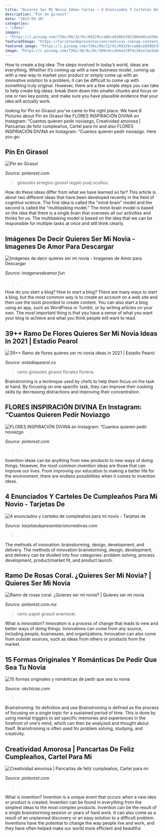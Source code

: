 ```yaml
---
title: "Quieres Ser Mi Novia Ideas Cartas ~ 4 Enunciados Y Carteles De Cumpleaños Para Mi Novio"
description: "Pin en girasol"
date: "2023-03-10"
categories:
- "ideas"
images:
- "https://i.pinimg.com/736x/09/32/9c/09329cca0bce038b5392200e9dced39e.jpg"
featuredImage: "https://tarjetasdepresentacioncreativas.com/wp-content/uploads/2019/07/como-hacer-carteles-de-cumpleaños-para-mi-novio.jpg"
featured_image: "https://i.pinimg.com/736x/09/32/9c/09329cca0bce038b5392200e9dced39e.jpg"
image: "https://i.pinimg.com/736x/30/9c/8c/309c8ccde9a219f4c28ce7ae5ddadb98.jpg"
---
```



How to create a big idea: The steps involved
In today’s world, ideas are everything. Whether it’s coming up with a new business model, coming up with a new way to market your product or simply come up with an innovative solution to a problem, it can be difficult to come up with something truly original. However, there are a few simple steps you can take to help create big ideas: break them down into smaller chunks and focus on one or two key points; and make sure you have plausible evidence that your idea will actually work.

	

		
looking for Pin en Girasol you've came to the right place. We have 8 Pictures about Pin en Girasol like FLORES INSPIRACIÓN DIVINA en Instagram: “Cuantos quieren pedir noviazgo, Creatividad amorosa | Pancartas de feliz cumpleaños, Cartel para mi and also FLORES INSPIRACIÓN DIVINA en Instagram: “Cuantos quieren pedir noviazgo. Here you go:
		
    
## Pin En Girasol

<img loading=lazy src="https://i.pinimg.com/736x/09/32/9c/09329cca0bce038b5392200e9dced39e.jpg" onerror="this.onerror=null;this.src='https://tse3.mm.bing.net/th?id=OIP.RXOMb-WXZs9UVUluDHs1SwHaJ4&amp;pid=15.1';" alt="Pin en Girasol">

_Source: pinterest.com_

>girasoles arreglos girasol regalo puaj ocultos. 

	

How do these ideas differ from what we have learned so far?
This article is about two different ideas that have been developed recently in the field of cognitive science. The first idea is called the "mind-brain" model and the second is called the "multitasking model." The mind-brain model is based on the idea that there is a single brain that oversees all our activities and thinks for us. The multitasking model is based on the idea that we can be responsible for multiple tasks at once and still think clearly.

    
## Imágenes De Decir Quieres Ser Mi Novia - Imagenes De Amor Para Descargar

<img loading=lazy src="https://imagenesdeamor.fun/wp-content/uploads/2019/05/20-10-1024x618.jpg" onerror="this.onerror=null;this.src='https://tse1.mm.bing.net/th?id=OIP.SmElZWaifKU7VjGljPq-MwHaEe&amp;pid=15.1';" alt="Imágenes de decir quieres ser mi novia - Imagenes de Amor para Descargar">

_Source: imagenesdeamor.fun_

>. 

	

How do you start a blog?
How to start a blog? There are many ways to start a blog, but the most common way is to create an account on a web site and then use the tools provided to create content. You can also start a blog using an app, such as WordPress or Tumblr, or by writing articles on your own. The most important thing is that you have a sense of what you want your blog to achieve and what you think people will want to read.

    
## 39++ Ramo De Flores Quieres Ser Mi Novia Ideas In 2021 | Estadio Pearol

<img loading=lazy src="https://i.pinimg.com/originals/ff/e3/26/ffe326d8e6bc9a9c5d7b9bcc4b1f3a61.jpg" onerror="this.onerror=null;this.src='https://tse4.mm.bing.net/th?id=OIP.aEYcElZZ1TuYC2jGVjL3nAHaJ4&amp;pid=15.1';" alt="39++ Ramo de flores quieres ser mi novia ideas in 2021 | Estadio Pearol">

_Source: estadiopearol.co_

>ramo girasoles girasol florales floreria. 

	

Brainstroming is a technique used by chefs to help them focus on the task at hand. By focusing on one specific task, they can improve their cooking skills by decreasing distractions and improving their concentration.

    
## FLORES INSPIRACIÓN DIVINA En Instagram: “Cuantos Quieren Pedir Noviazgo

<img loading=lazy src="https://i.pinimg.com/736x/23/f6/64/23f6643520202647483e8143f6fa9cd0.jpg" onerror="this.onerror=null;this.src='https://tse2.mm.bing.net/th?id=OIP.Ur7y6MFrbYYd_UmecePYuAHaJQ&amp;pid=15.1';" alt="FLORES INSPIRACIÓN DIVINA en Instagram: “Cuantos quieren pedir noviazgo">

_Source: pinterest.com_

>. 

	

Invention ideas can be anything from new products to new ways of doing things. However, the most common invention ideas are those that can improve our lives. From improving our education to making a better life for the environment, there are endless possibilities when it comes to invention ideas.

    
## 4 Enunciados Y Carteles De Cumpleaños Para Mi Novio - Tarjetas De

<img loading=lazy src="https://tarjetasdepresentacioncreativas.com/wp-content/uploads/2019/07/como-hacer-carteles-de-cumpleaños-para-mi-novio.jpg" onerror="this.onerror=null;this.src='https://tse2.mm.bing.net/th?id=OIP.x1987fvOg9VbbOLygRiGrAAAAA&amp;pid=15.1';" alt="4 enunciados y carteles de cumpleaños para mi novio - Tarjetas de">

_Source: tarjetasdepresentacioncreativas.com_

>. 

	

The methods of innovation: brainstorming, design, development, and delivery.
The methods of innovation brainstorming, design, development, and delivery can be divided into four categories: problem solving, process development, product/market fit, and product launch.

    
## Ramo De Rosas Coral. ¿Quieres Ser Mi Novia? | Quieres Ser Mi Novia

<img loading=lazy src="https://i.pinimg.com/736x/30/9c/8c/309c8ccde9a219f4c28ce7ae5ddadb98.jpg" onerror="this.onerror=null;this.src='https://tse4.mm.bing.net/th?id=OIP.RGISxb1BJpyCh-p15020CAHaJ3&amp;pid=15.1';" alt="Ramo de rosas coral. ¿Quieres ser mi novia? | Quieres ser mi novia">

_Source: pinterest.com.mx_

>ramo papel girasol enamorar. 

	

What is innovation?
Innovation is a process of change that leads to new and better ways of doing things. Innovations can come from any source, including people, businesses, and organizations. Innovation can also come from outside sources, such as ideas from others or products from the market.

    
## 15 Formas Originales Y Románticas De Pedir Que Sea Tu Novia

<img loading=lazy src="https://www.okchicas.com/wp-content/uploads/2016/05/large-2-525x700.jpg" onerror="this.onerror=null;this.src='https://tse1.mm.bing.net/th?id=OIP.M3ctTVf-uPolQwWrN-pb3wHaJ4&amp;pid=15.1';" alt="15 formas originales y románticas de pedir que sea tu novia">

_Source: okchicas.com_

>. 

	

Brainstroming: Its definition and use
Brainstroming is defined as the process of focusing on a single topic for a sustained period of time. This is done by using mental triggers to set specific memories and experiences in the forefront of one's mind, which can then be analyzed and thought about Itself. Brainstroming is often used for problem solving, studying, and creativity.

    
## Creatividad Amorosa | Pancartas De Feliz Cumpleaños, Cartel Para Mi

<img loading=lazy src="https://i.pinimg.com/736x/78/59/74/785974c567ba8fe961c1f3d63072d5e7.jpg" onerror="this.onerror=null;this.src='https://tse1.mm.bing.net/th?id=OIP.J476K_qm1-3C8HE9L9J5AgHaHa&amp;pid=15.1';" alt="Creatividad amorosa | Pancartas de feliz cumpleaños, Cartel para mi">

_Source: pinterest.com_

>. 

	

What is invention?
Invention is a unique event that occurs when a new idea or product is created. Invention can be found in everything from the simplest ideas to the most complex products. Invention can be the result of a single brainstorming session or years of hard work. It can also come as a result of an unplanned discovery or an easy solution to a difficult problem. Inventions have the potential to change the way people live and work, and they have often helped make our world more efficient and beautiful.

